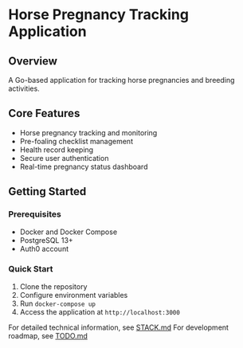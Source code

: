 # Horse Pregnancy Tracking Application

## Overview

A Go-based application for tracking horse pregnancies and breeding activities.

## Core Features

-   Horse pregnancy tracking and monitoring
-   Pre-foaling checklist management
-   Health record keeping
-   Secure user authentication
-   Real-time pregnancy status dashboard

## Getting Started

### Prerequisites

-   Docker and Docker Compose
-   PostgreSQL 13+
-   Auth0 account

### Quick Start

1. Clone the repository
2. Configure environment variables
3. Run `docker-compose up`
4. Access the application at `http://localhost:3000`

For detailed technical information, see [STACK.md](STACK.md)
For development roadmap, see [TODO.md](TODO.md)

